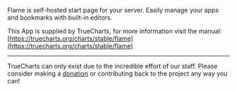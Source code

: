 Flame is self-hosted start page for your server. Easily manage your apps and bookmarks with built-in editors.

This App is supplied by TrueCharts, for more information visit the manual: [https://truecharts.org/charts/stable/flame](https://truecharts.org/charts/stable/flame)

---

TrueCharts can only exist due to the incredible effort of our staff.
Please consider making a [donation](https://truecharts.org/sponsor) or contributing back to the project any way you can!
